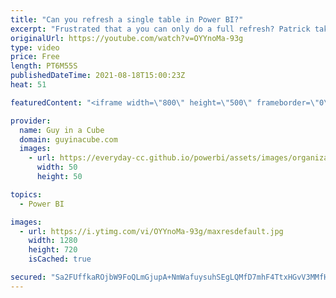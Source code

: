 ```yaml
---
title: "Can you refresh a single table in Power BI?"
excerpt: "Frustrated that a you can only do a full refresh? Patrick takes it to the next level by showing how you can refresh only a single table in your Power BI dataset. This is a great option for targeted refresh and avoid potential overhead.  Processing Options:  https://docs.microsoft.com/analysis-services/multidimensional-models/processing-options-and-settings-analysis-services?view=asallproducts-allversions"
originalUrl: https://youtube.com/watch?v=OYYnoMa-93g
type: video
price: Free
length: PT6M55S
publishedDateTime: 2021-08-18T15:00:23Z
heat: 51

featuredContent: "<iframe width=\"800\" height=\"500\" frameborder=\"0\" src=\"https://www.youtube.com/embed/OYYnoMa-93g\" allow=\"accelerometer; autoplay; encrypted-media; gyroscope; picture-in-picture\" allowfullscreen></iframe>"

provider:
  name: Guy in a Cube
  domain: guyinacube.com
  images:
    - url: https://everyday-cc.github.io/powerbi/assets/images/organizations/guyinacube.com-50x50.jpg
      width: 50
      height: 50

topics:
  - Power BI

images:
  - url: https://i.ytimg.com/vi/OYYnoMa-93g/maxresdefault.jpg
    width: 1280
    height: 720
    isCached: true

secured: "Sa2FUffkaROjbW9FoQLmGjupA+NmWafuysuhSEgLQMfD7mhF4TtxHGvV3MMfH5PFb7zwFkRgTTei8cT4R2M/KQ+JRe9JioOFdKinFREI2ojdXIAA/QI4gEO+BVft3jT1r/V8GGxP7RoYGB2sDoTtx+wsi6e45jWXTP4+InzY4Ee5b+KgqkNB7IOhA8e629w8ppgfyau0B0Gt3knmXNmXEfOKx6UEcLA6c3krqXCVsO6fIC49S8RvYe25dwULyEzS9SFze38bt6ANzK1+Rg5GI/wRtVoEYONFxEeZHFF1JRvy+0vsNsmf5yeA5V0MO0M0NOJVsik5Dszz7F2eVgJQmOEJzjrY+trAjEdkl3Hxi8bP6c/QwI24qjCPo/TSKlVxSiBlqmfHM89iy61JmSwRJqq7+F4yqqdAqjGspOlUZ1g=;dQdCy736XAqXT8+zVfLt2w=="
---
```



